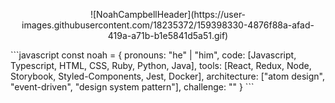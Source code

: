 <p align="center">
![NoahCampbellHeader](https://user-images.githubusercontent.com/18235372/159398330-4876f88a-afad-419a-a71b-b1e5841d5a51.gif)
</p>
```javascript
const noah = {
  pronouns: "he" | "him",
  code: [Javascript, Typescript, HTML, CSS, Ruby, Python, Java],
  tools: [React, Redux, Node, Storybook, Styled-Components, Jest, Docker],
  architecture: ["atom design", "event-driven", "design system pattern"],
  challenge: ""
}
```
